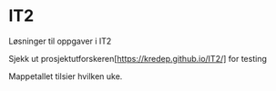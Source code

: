 # IT2
Løsninger til oppgaver i IT2

Sjekk ut prosjektutforskeren[https://kredep.github.io/IT2/] for testing

Mappetallet tilsier hvilken uke.
